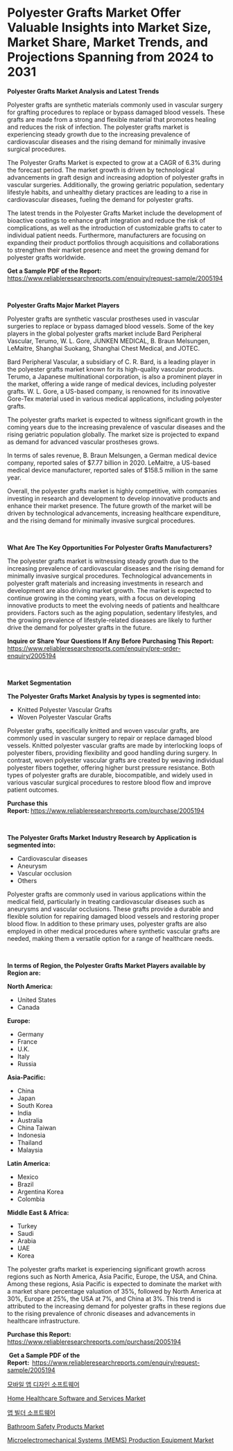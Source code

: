<p><h1>Polyester Grafts Market Offer Valuable Insights into Market Size, Market Share, Market Trends, and Projections Spanning from 2024 to 2031</h1></p><p><strong>Polyester Grafts Market Analysis and Latest Trends</strong></p>
<p><p>Polyester grafts are synthetic materials commonly used in vascular surgery for grafting procedures to replace or bypass damaged blood vessels. These grafts are made from a strong and flexible material that promotes healing and reduces the risk of infection. The polyester grafts market is experiencing steady growth due to the increasing prevalence of cardiovascular diseases and the rising demand for minimally invasive surgical procedures.</p><p>The Polyester Grafts Market is expected to grow at a CAGR of 6.3% during the forecast period. The market growth is driven by technological advancements in graft design and increasing adoption of polyester grafts in vascular surgeries. Additionally, the growing geriatric population, sedentary lifestyle habits, and unhealthy dietary practices are leading to a rise in cardiovascular diseases, fueling the demand for polyester grafts.</p><p>The latest trends in the Polyester Grafts Market include the development of bioactive coatings to enhance graft integration and reduce the risk of complications, as well as the introduction of customizable grafts to cater to individual patient needs. Furthermore, manufacturers are focusing on expanding their product portfolios through acquisitions and collaborations to strengthen their market presence and meet the growing demand for polyester grafts worldwide.</p></p>
<p><strong>Get a Sample PDF of the Report:&nbsp;</strong> <a href="https://www.reliableresearchreports.com/enquiry/request-sample/2005194">https://www.reliableresearchreports.com/enquiry/request-sample/2005194</a></p>
<p>&nbsp;</p>
<p><strong>Polyester Grafts Major Market Players</strong></p>
<p><p>Polyester grafts are synthetic vascular prostheses used in vascular surgeries to replace or bypass damaged blood vessels. Some of the key players in the global polyester grafts market include Bard Peripheral Vascular, Terumo, W. L. Gore, JUNKEN MEDICAL, B. Braun Melsungen, LeMaitre, Shanghai Suokang, Shanghai Chest Medical, and JOTEC.</p><p>Bard Peripheral Vascular, a subsidiary of C. R. Bard, is a leading player in the polyester grafts market known for its high-quality vascular products. Terumo, a Japanese multinational corporation, is also a prominent player in the market, offering a wide range of medical devices, including polyester grafts. W. L. Gore, a US-based company, is renowned for its innovative Gore-Tex material used in various medical applications, including polyester grafts.</p><p>The polyester grafts market is expected to witness significant growth in the coming years due to the increasing prevalence of vascular diseases and the rising geriatric population globally. The market size is projected to expand as demand for advanced vascular prostheses grows.</p><p>In terms of sales revenue, B. Braun Melsungen, a German medical device company, reported sales of $7.77 billion in 2020. LeMaitre, a US-based medical device manufacturer, reported sales of $158.5 million in the same year.</p><p>Overall, the polyester grafts market is highly competitive, with companies investing in research and development to develop innovative products and enhance their market presence. The future growth of the market will be driven by technological advancements, increasing healthcare expenditure, and the rising demand for minimally invasive surgical procedures.</p></p>
<p>&nbsp;</p>
<p><strong>What Are The Key Opportunities For Polyester Grafts Manufacturers?</strong></p>
<p><p>The polyester grafts market is witnessing steady growth due to the increasing prevalence of cardiovascular diseases and the rising demand for minimally invasive surgical procedures. Technological advancements in polyester graft materials and increasing investments in research and development are also driving market growth. The market is expected to continue growing in the coming years, with a focus on developing innovative products to meet the evolving needs of patients and healthcare providers. Factors such as the aging population, sedentary lifestyles, and the growing prevalence of lifestyle-related diseases are likely to further drive the demand for polyester grafts in the future.</p></p>
<p><strong>Inquire or Share Your Questions If Any Before Purchasing This Report:</strong> <a href="https://www.reliableresearchreports.com/enquiry/pre-order-enquiry/2005194">https://www.reliableresearchreports.com/enquiry/pre-order-enquiry/2005194</a></p>
<p>&nbsp;</p>
<p><strong>Market Segmentation</strong></p>
<p><strong>The Polyester Grafts Market Analysis by types is segmented into:</strong></p>
<p><ul><li>Knitted Polyester Vascular Grafts</li><li>Woven Polyester Vascular Grafts</li></ul></p>
<p><p>Polyester grafts, specifically knitted and woven vascular grafts, are commonly used in vascular surgery to repair or replace damaged blood vessels. Knitted polyester vascular grafts are made by interlocking loops of polyester fibers, providing flexibility and good handling during surgery. In contrast, woven polyester vascular grafts are created by weaving individual polyester fibers together, offering higher burst pressure resistance. Both types of polyester grafts are durable, biocompatible, and widely used in various vascular surgical procedures to restore blood flow and improve patient outcomes.</p></p>
<p><strong>Purchase this Report:&nbsp;</strong><a href="https://www.reliableresearchreports.com/purchase/2005194">https://www.reliableresearchreports.com/purchase/2005194</a></p>
<p>&nbsp;</p>
<p><strong>The Polyester Grafts Market Industry Research by Application is segmented into:</strong></p>
<p><ul><li>Cardiovascular diseases</li><li>Aneurysm</li><li>Vascular occlusion</li><li>Others</li></ul></p>
<p><p>Polyester grafts are commonly used in various applications within the medical field, particularly in treating cardiovascular diseases such as aneurysms and vascular occlusions. These grafts provide a durable and flexible solution for repairing damaged blood vessels and restoring proper blood flow. In addition to these primary uses, polyester grafts are also employed in other medical procedures where synthetic vascular grafts are needed, making them a versatile option for a range of healthcare needs.</p></p>
<p>&nbsp;</p>
<p><strong>In terms of Region, the Polyester Grafts Market Players available by Region are:</strong></p>
<p>
    <p> <strong> North America: </strong>
        <ul>
            <li>United States</li>
            <li>Canada</li>
        </ul>
        </p> 
    <p> <strong> Europe: </strong>
        <ul>
            <li>Germany</li>
            <li>France</li>
            <li>U.K.</li>
            <li>Italy</li>
            <li>Russia</li>
        </ul>
        </p> 
    <p> <strong> Asia-Pacific: </strong>
        <ul>
            <li>China</li>
            <li>Japan</li>
            <li>South Korea</li>
            <li>India</li>
            <li>Australia</li>
            <li>China Taiwan</li>
            <li>Indonesia</li>
            <li>Thailand</li>
            <li>Malaysia</li>
        </ul>
        </p> 
    <p> <strong> Latin America: </strong>
        <ul>
            <li>Mexico</li>
            <li>Brazil</li>
            <li>Argentina Korea</li>
            <li>Colombia</li>
        </ul>
        </p> 
    <p> <strong> Middle East & Africa: </strong>
        <ul>
            <li>Turkey</li>
            <li>Saudi</li>
            <li>Arabia</li>
            <li>UAE</li>
            <li>Korea</li>
        </ul>
    </p>
    </p>
<p><p>The polyester grafts market is experiencing significant growth across regions such as North America, Asia Pacific, Europe, the USA, and China. Among these regions, Asia Pacific is expected to dominate the market with a market share percentage valuation of 35%, followed by North America at 30%, Europe at 25%, the USA at 7%, and China at 3%. This trend is attributed to the increasing demand for polyester grafts in these regions due to the rising prevalence of chronic diseases and advancements in healthcare infrastructure.</p></p>
<p><strong>Purchase this Report: </strong><a href="https://www.reliableresearchreports.com/purchase/2005194">https://www.reliableresearchreports.com/purchase/2005194</a></p>
<p>&nbsp;<strong>Get a Sample PDF of the Report:&nbsp;&nbsp;</strong><a href="https://www.reliableresearchreports.com/enquiry/request-sample/2005194">https://www.reliableresearchreports.com/enquiry/request-sample/2005194</a></p>
<p><strong></strong></p>
<p><p><a href="https://medium.com/@mounir19808/%EB%AA%A8%EB%B0%94%EC%9D%BC-%EC%95%B1-%EB%94%94%EC%9E%90%EC%9D%B8-%EC%86%8C%ED%94%84%ED%8A%B8%EC%9B%A8%EC%96%B4-%EC%8B%9C%EC%9E%A5%EC%9D%80-%EC%8B%9C%EC%9E%A5-%EC%A0%90%EC%9C%A0%EC%9C%A8-%EA%B7%9C%EB%AA%A8-%EB%B0%8F-2031%EB%85%84%EA%B9%8C%EC%A7%80%EC%9D%98-%EC%98%88%EC%B8%A1%EB%90%9C-%EC%98%88%EC%B8%A1%EC%97%90-%EC%A4%91%EC%A0%90%EC%9D%84-%EB%91%A1%EB%8B%88%EB%8B%A4-8cabfe5ea711">모바일 앱 디자인 소프트웨어</a></p><p><a href="https://iodized-pantydraco-05c.notion.site/Home-Healthcare-Software-and-Services-Market-Size-Global-Industry-Overview-Market-Segmentation-and-6a191ab9154949d89af7fe2f33ece2d9">Home Healthcare Software and Services Market</a></p><p><a href="https://medium.com/@mounir19808/%EC%95%B1-%EB%B9%8C%EB%8D%94-%EC%86%8C%ED%94%84%ED%8A%B8%EC%9B%A8%EC%96%B4-%EC%8B%9C%EC%9E%A5-%EA%B7%9C%EB%AA%A8-%EC%97%B0%ED%8F%89%EA%B7%A0-%EC%84%B1%EC%9E%A5%EC%9C%A8-%ED%8A%B8%EB%A0%8C%EB%93%9C-2024-2030-3a8b1848f587">앱 빌더 소프트웨어</a></p><p><a href="https://view.publitas.com/reportprime-1/bathroom-safety-products-market-share-market-new-trends-analysis-report-by-type-by-application-by-end-use-by-region-and-segment-forecasts-2024-2031/">Bathroom Safety Products Market</a></p><p><a href="https://github.com/brenzgnarento/Market-Research-Report-List-1/blob/main/microelectromechanical-systems-mems-production-equipment-market.md">Microelectromechanical Systems (MEMS) Production Equipment Market</a></p></p>